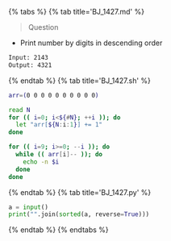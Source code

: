 {% tabs %}
{% tab title='BJ_1427.md' %}

> Question

* Print number by digits in descending order

```txt
Input: 2143
Output: 4321
```

{% endtab %}
{% tab title='BJ_1427.sh' %}

```sh
arr=(0 0 0 0 0 0 0 0 0 0)

read N
for (( i=0; i<${#N}; ++i )); do
  let "arr[${N:i:1}] += 1"
done

for (( i=9; i>=0; --i )); do
  while (( arr[i]-- )); do
    echo -n $i
  done
done
```

{% endtab %}
{% tab title='BJ_1427.py' %}

```py
a = input()
print("".join(sorted(a, reverse=True)))
```

{% endtab %}
{% endtabs %}
